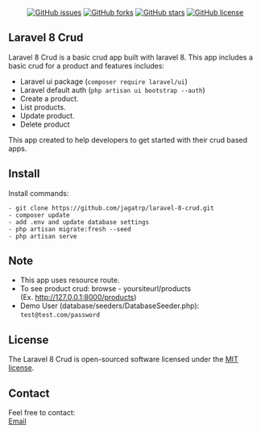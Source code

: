 <p align="center">
<a href="https://github.com/jagatrp/laravel-8-crud/issues"><img alt="GitHub issues" src="https://img.shields.io/github/issues/jagatrp/laravel-8-crud"></a>
<a href="https://github.com/jagatrp/laravel-8-crud/network"><img alt="GitHub forks" src="https://img.shields.io/github/forks/jagatrp/laravel-8-crud"></a>
<a href="https://github.com/jagatrp/laravel-8-crud/stargazers"><img alt="GitHub stars" src="https://img.shields.io/github/stars/jagatrp/laravel-8-crud"></a>
<a href="https://github.com/jagatrp/laravel-8-crud/blob/master/LICENSE.md"><img alt="GitHub license" src="https://img.shields.io/github/license/jagatrp/laravel-8-crud"></a>

</p>

## Laravel 8 Crud

Laravel 8 Crud is a basic crud app built with laravel 8. This app includes a basic crud for a product and features includes:

- Laravel ui package (```composer require laravel/ui```)
- Laravel default auth (```php artisan ui bootstrap --auth```)
- Create a product.
- List products.
- Update product.
- Delete product

This app created to help developers to get started with their crud based apps.


## Install

Install commands:
``` 
- git clone https://github.com/jagatrp/laravel-8-crud.git 
- composer update
- add .env and update database settings
- php artisan migrate:fresh --seed
- php artisan serve

```


## Note

- This app uses resource route.
- To see product crud: browse - yoursiteurl/products
  <br>(Ex. http://127.0.0.1:8000/products)
- Demo User (database/seeders/DatabaseSeeder.php):
  <br> ```test@test.com/password```


## License

The Laravel 8 Crud is open-sourced software licensed under the [MIT license](https://opensource.org/licenses/MIT).


## Contact

Feel free to contact:  
<a href="mailto:prajapatijagat2009@gmail.com">Email</a>
